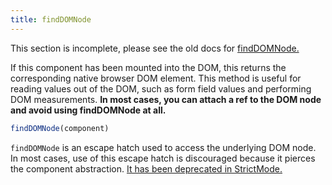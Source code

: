 ```yaml
---
title: findDOMNode
---
```


<Wip>

This section is incomplete, please see the old docs for [findDOMNode.](https://reactjs.org/docs/react-dom.html#finddomnode)

</Wip>


<Intro>

If this component has been mounted into the DOM, this returns the corresponding native browser DOM element. This method is useful for reading values out of the DOM, such as form field values and performing DOM measurements. **In most cases, you can attach a ref to the DOM node and avoid using findDOMNode at all.**

```js
findDOMNode(component)
```

</Intro>

<InlineToc />

<Gotcha>

`findDOMNode` is an escape hatch used to access the underlying DOM node. In most cases, use of this escape hatch is discouraged because it pierces the component abstraction. [It has been deprecated in StrictMode.](https://reactjs.org/docs/strict-mode.html#warning-about-deprecated-finddomnode-usage)

</Gotcha>
